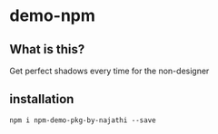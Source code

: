 # demo-npm 

## What is this?

Get perfect shadows every time for the non-designer

## installation

`npm i npm-demo-pkg-by-najathi --save`
